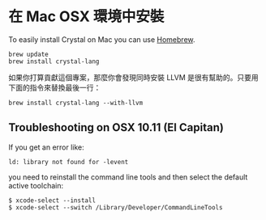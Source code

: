 # 在 Mac OSX 環境中安裝

To easily install Crystal on Mac you can use [Homebrew](http://brew.sh/).

```
brew update
brew install crystal-lang
```

如果你打算貢獻這個專案，那麼你會發現同時安裝 LLVM 是很有幫助的。只要用下面的指令來替換最後一行：

```
brew install crystal-lang --with-llvm
```

## Troubleshooting on OSX 10.11 (El Capitan)

If you get an error like:

```
ld: library not found for -levent
```

you need to reinstall the command line tools and then select the default active toolchain:

```
$ xcode-select --install
$ xcode-select --switch /Library/Developer/CommandLineTools
```
